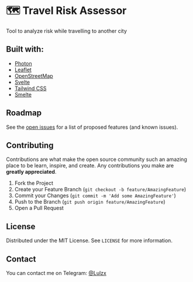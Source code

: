 # 🗺 Travel Risk Assessor

Tool to analyze risk while travelling to another city

## Built with:

- [Photon](http://photon.komoot.de/)
- [Leaflet](https://leafletjs.com/)
- [OpenStreetMap](https://www.openstreetmap.org/)
- [Svelte](https://svelte.dev/)
- [Tailwind CSS](https://tailwindcss.com/)
- [Smelte](https://smeltejs.com/)

## Roadmap

See the [open issues](https://github.com/lulzx/travel-risk-assessor/issues) for a list of proposed features (and known issues).

## Contributing

Contributions are what make the open source community such an amazing place to be learn, inspire, and create. Any contributions you make are **greatly appreciated**.

1. Fork the Project
2. Create your Feature Branch (`git checkout -b feature/AmazingFeature`)
3. Commit your Changes (`git commit -m 'Add some AmazingFeature'`)
4. Push to the Branch (`git push origin feature/AmazingFeature`)
5. Open a Pull Request

## License

Distributed under the MIT License. See `LICENSE` for more information.

## Contact

You can contact me on Telegram: [@Lulzx](https://t.me/lulzx)
